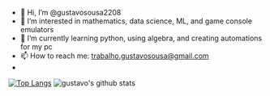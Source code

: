 - 👋 Hi, I’m @gustavosousa2208
- 👀 I’m interested in mathematics, data science, ML, and game console emulators
- 🌱 I’m currently learning python, using algebra, and creating automations for my pc
- 📫 How to reach me: trabalho.gustavosousa@gmail.com
- 
[![Top Langs](https://github-readme-stats.vercel.app/api/top-langs/?username=anuraghazra)](https://github.com/anuraghazra/github-readme-stats) ![gustavo's github stats](https://github-readme-stats.vercel.app/api?username=gustavosousa2208)

<!---
gustavosousa2208/gustavosousa2208 is a ✨ special ✨ repository because its `README.md` (this file) appears on your GitHub profile.
You can click the Preview link to take a look at your changes.
--->
